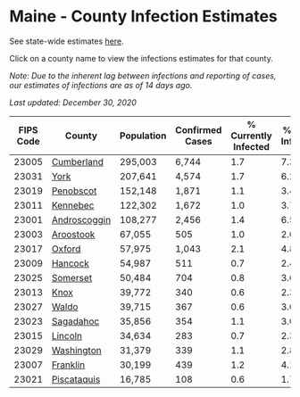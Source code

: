 # Maine - County Infection Estimates

See state-wide estimates [here](/infections/us-me).

Click on a county name to view the infections estimates for that county.

*Note: Due to the inherent lag between infections and reporting of cases, our estimates of infections are as of 14 days ago.*

*Last updated: December 30, 2020*

|   FIPS Code |                       County |   Population |   Confirmed Cases |   % Currently Infected |   % Total Infected |
|-------------|------------------------------|--------------|-------------------|------------------------|--------------------|
|       23005 |     [Cumberland](cumberland) |      295,003 |             6,744 |                    1.7 |                7.3 |
|       23031 |                 [York](york) |      207,641 |             4,574 |                    1.7 |                6.2 |
|       23019 |       [Penobscot](penobscot) |      152,148 |             1,871 |                    1.1 |                3.4 |
|       23011 |         [Kennebec](kennebec) |      122,302 |             1,672 |                    1.0 |                3.7 |
|       23001 | [Androscoggin](androscoggin) |      108,277 |             2,456 |                    1.4 |                6.5 |
|       23003 |       [Aroostook](aroostook) |       67,055 |               505 |                    1.0 |                2.0 |
|       23017 |             [Oxford](oxford) |       57,975 |             1,043 |                    2.1 |                4.8 |
|       23009 |           [Hancock](hancock) |       54,987 |               511 |                    0.7 |                2.4 |
|       23025 |         [Somerset](somerset) |       50,484 |               704 |                    0.8 |                3.6 |
|       23013 |                 [Knox](knox) |       39,772 |               340 |                    0.6 |                2.3 |
|       23027 |               [Waldo](waldo) |       39,715 |               367 |                    0.6 |                3.0 |
|       23023 |       [Sagadahoc](sagadahoc) |       35,856 |               354 |                    1.1 |                3.0 |
|       23015 |           [Lincoln](lincoln) |       34,634 |               283 |                    0.7 |                2.3 |
|       23029 |     [Washington](washington) |       31,379 |               339 |                    1.1 |                2.8 |
|       23007 |         [Franklin](franklin) |       30,199 |               439 |                    1.2 |                4.1 |
|       23021 |   [Piscataquis](piscataquis) |       16,785 |               108 |                    0.6 |                1.7 |